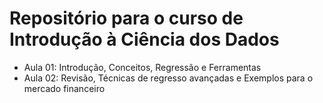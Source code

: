 # Repositório para o curso de Introdução à Ciência dos Dados

- Aula 01: Introdução, Conceitos, Regressão e Ferramentas
- Aula 02: Revisão, Técnicas de regresso avançadas e Exemplos para o mercado financeiro
